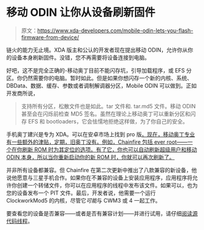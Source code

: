 # 移动 ODIN 让你从设备刷新固件

> 原文：<https://www.xda-developers.com/mobile-odin-lets-you-flash-firmware-from-device/>

链火的能力无止境。XDA 版主和公认的开发者现在提出移动 ODIN，允许你从你的设备本身刷新固件。没错，您不再需要将设备连接到电脑。

好吧，这不是完全正确的-移动奥丁目前不能闪存坑，引导加载程序，或 EFS 分区。你仍然需要你的电脑。暂时如此。但是如果你想闪存一个新的内核、系统、DBData、数据、缓存、参数或者调制解调器分区，Mobile ODIN 可以做到。正如开发商所说，

> 支持所有分区，松散文件也是如此。tar 文件和. tar.md5 文件。移动 ODIN 甚至会在闪烁前检查 MD5 签名。虽然在理论上移动奥丁可以重新分区和闪存 EFS 和 bootloaders，它会怯懦地拒绝这样做，为了你自己的安全。

手机奥丁建兴是专为 XDA。可以在安卓市场上找到 pro 版[。现在，移动奥丁专业有一些额外的津贴，定期，旧奥丁没有。例如，Chainfire 包括 ever root——一个在你刷新 ROM 时为其定位的选项。有了它，你也可以自动刷新超级用户和移动 ODIN 本身，所以当你重新启动你的新 ROM 时，你就可以再次刷新了。](https://market.android.com/details?id=eu.chainfire.mobileodin.pro)

并非所有设备都兼容。但 Chainfire 在第二次更新中推出了八款兼容的新设备，他说他愿意与三星手机合作。如果你在不兼容的设备上安装应用程序，应用程序将允许你创建一个转储文件，你可以在应用程序的线程中发布该文件。如果可以，也为您的设备发布一个 PIT 文件。最后，开发者说，他需要一个运行 ClockworkMod5 的内核，尽管它*可能*与 CWM3 或 4 一起工作。

要查看您的设备是否兼容——或者是否有兼容计划——并进行试用，请仔细[阅读源代码线程](http://forum.xda-developers.com/showthread.php?t=1347899)。